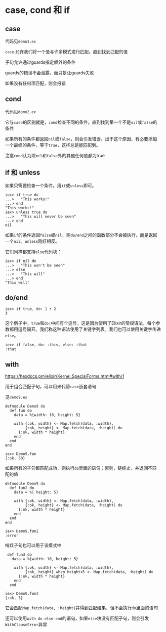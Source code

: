 # case, cond 和 if

## case

代码见`demo1.ex`

`case` 允许我们将一个值与许多模式进行匹配，直到找到匹配的值

子句允许通过guards指定额外的条件

guards的错误不会泄露，而只是让guards失败

如果没有任何项匹配，则会报错


## cond

代码见`demo2.ex`

它与`case`的区别就是，`cond`检查不同的条件，直到找到第一个不是`nil`或`false`的条件

如果所有的条件都返回`nil`或`false`，则会引发错误。出于这个原因，有必要添加一个最终的条件，等于`true`，这样总是能匹配到。

注意`cond`认为除`nil`和`false`外的其他任何值都为true


## if 和 unless

如果只需要检查一个条件，用`if`或`unless`即可。

```
iex> if true do
...>   "This works!"
...> end
"This works!"
iex> unless true do
...>   "This will never be seen"
...> end
nil
```
如果`if`的条件返回`false`或`nil`，则`do/end`之间的函数部分不会被执行，而是返回一个`nil`。`unless`刚好相反。

它们同样都支持`else`代码块：

```
iex> if nil do
...>   "This won't be seen"
...> else
...>   "This will"
...> end
"This will"
```

## do/end

```
iex> if true, do: 1 + 2
3
```

这个例子中，`true`和`do:`中间有个逗号，这是因为使用了Elixir的常规语法，每个参数都用逗号隔开。我们称这种语法使用了关键字列表。我们也可以使用关键字传递`else`。

```
iex> if false, do: :this, else: :that
:that
```

## with

https://hexdocs.pm/elixir/Kernel.SpecialForms.html#with/1

用于组合匹配子句，可以用来代替`case`嵌套语句

见`demo9.ex`

```
defmodule Demo9 do
  def fun do
    data = %{width: 10, height: 5}
    
    with {:ok, width} <- Map.fetch(data, :width),
         {:ok, height} <- Map.fetch(data, :height) do
      {:ok, width * height}
    end
  end
end

iex> Demo9.fun    
{:ok, 50} 
```

如果所有的子句都匹配成功，则执行`do`里面的语句；否则，链终止，并返回不匹配的值

```
defmodule Demo9 do
  def fun2 do
    data = %{ height: 5}

    with {:ok, width} <- Map.fetch(data, :width),
         {:ok, height} <- Map.fetch(data, :height) do
      {:ok, width * height}
    end
  end
end

iex> Demo9.fun2    
:error
```

哨兵子句也可以用于该模式中

```
 def fun3 do
   data = %{width: 10, height: 5}

    with {:ok, width} <- Map.fetch(data, :width),
         {:ok, height} when height<5 <- Map.fetch(data, :height) do
      {:ok, width * height}
    end
  end

iex> Demo9.fun3   
{:ok, 5}
```

它会匹配`Map.fetch(data, :height)`并得到匹配结果，但不会执行`do`里面的语句


还可以使用`with do else end`的语句，如果`else`块没有匹配子句，则会引发`WithClauseError`异常